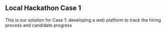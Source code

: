 ## Local Hackathon Case 1
This is our solution for Case 1: developing a web platform to track the hiring process and candidate progress
